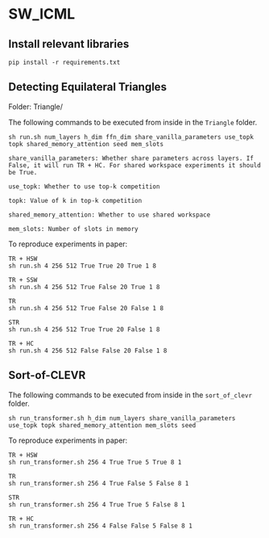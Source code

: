 # SW_ICML

## Install relevant libraries
```
pip install -r requirements.txt 
```
## Detecting Equilateral Triangles 
Folder: Triangle/

The following commands to be executed from inside in the `Triangle` folder.

```
sh run.sh num_layers h_dim ffn_dim share_vanilla_parameters use_topk topk shared_memory_attention seed mem_slots

share_vanilla_parameters: Whether share parameters across layers. If False, it will run TR + HC. For shared workspace experiments it should be True.

use_topk: Whether to use top-k competition

topk: Value of k in top-k competition

shared_memory_attention: Whether to use shared workspace

mem_slots: Number of slots in memory
```

To reproduce experiments in paper:
```
TR + HSW
sh run.sh 4 256 512 True True 20 True 1 8

TR + SSW
sh run.sh 4 256 512 True False 20 True 1 8

TR 
sh run.sh 4 256 512 True False 20 False 1 8

STR 
sh run.sh 4 256 512 True True 20 False 1 8

TR + HC
sh run.sh 4 256 512 False False 20 False 1 8
```

## Sort-of-CLEVR
The following commands to be executed from inside in the `sort_of_clevr` folder.


```
sh run_transformer.sh h_dim num_layers share_vanilla_parameters use_topk topk shared_memory_attention mem_slots seed
```
To reproduce experiments in paper:
```
TR + HSW
sh run_transformer.sh 256 4 True True 5 True 8 1

TR
sh run_transformer.sh 256 4 True False 5 False 8 1

STR
sh run_transformer.sh 256 4 True True 5 False 8 1

TR + HC
sh run_transformer.sh 256 4 False False 5 False 8 1


```

